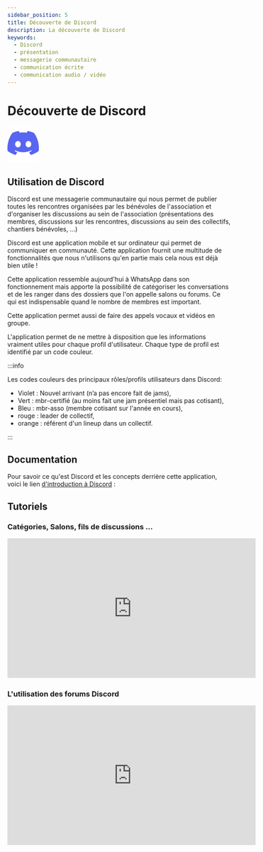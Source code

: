 ```yaml
---
sidebar_position: 5
title: Découverte de Discord 
description: La découverte de Discord
keywords:
  - Discord
  - présentation
  - messagerie communautaire
  - communication écrite
  - communication audio / vidéo
---
```


# Découverte de Discord

![Discord](/img/discord_logo_sans_texte.png)
## Utilisation de Discord

Discord est une messagerie communautaire qui nous permet de publier toutes les rencontres organisées par les bénévoles de l'association et d'organiser les discussions au sein de l'association (présentations des membres, discussions sur les rencontres, discussions au sein des collectifs, chantiers bénévoles, ...)

Discord est une application mobile et sur ordinateur qui permet de communiquer en communauté. Cette application fournit une multitude de fonctionnalités que nous n'utilisons qu'en partie mais cela nous est déjà bien utile !

Cette application ressemble aujourd'hui à WhatsApp dans son fonctionnement mais apporte la possibilité de catégoriser les conversations et de les ranger dans des dossiers que l'on appelle salons ou forums. Ce qui est indispensable quand le nombre de membres est important.

Cette application permet aussi de faire des appels vocaux et vidéos en groupe.

L'application permet de ne mettre à disposition que les informations vraiment utiles pour chaque profil d'utilisateur. Chaque type de profil est identifié par un code couleur.

:::info

Les codes couleurs des principaux rôles/profils utilisateurs dans Discord:
- Violet : Nouvel arrivant (n’a pas encore fait de jams),
- Vert : mbr-certifié (au moins fait une jam présentiel mais pas cotisant),
- Bleu : mbr-asso (membre cotisant sur l'année en cours),
- rouge : leader de collectif,
- orange : référent d'un lineup dans un collectif.

:::

## Documentation

Pour savoir ce qu'est Discord et les concepts derrière cette application, voici le lien [d'introduction à Discord](https://support.discord.com/hc/fr/articles/360045138571-Guide-de-Discord-pour-d%C3%A9butants) : 

## Tutoriels

### Catégories, Salons, fils de discussions ...

<iframe width="560" height="315" src="https://www.youtube.com/embed/VwPUol5wTIQ?si=uv4uoN0A6YIGJGwY" title="YouTube video player" frameborder="0" allow="accelerometer; autoplay; clipboard-write; encrypted-media; gyroscope; picture-in-picture; web-share" allowfullscreen></iframe>


### L'utilisation des forums Discord

<iframe width="560" height="315" src="https://www.youtube.com/embed/hZ_WCy5Em1k?si=kPjA3MMKqM5Ja1DZ" title="YouTube video player" frameborder="0" allow="accelerometer; autoplay; clipboard-write; encrypted-media; gyroscope; picture-in-picture; web-share" allowfullscreen></iframe>
